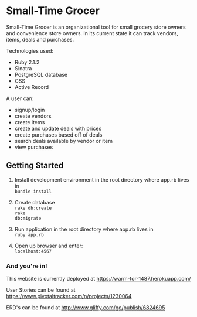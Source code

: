 <h1>Small-Time Grocer</h1>

<p>Small-Time Grocer is an organizational tool for small grocery store owners and convenience store owners. In its current state it can track vendors, items, deals and purchases.</p>

Technologies used:
- Ruby 2.1.2
- Sinatra
- PostgreSQL database
- CSS
- Active Record

A user can:
- signup/login
- create vendors
- create items
- create and update deals with prices
- create purchases based off of deals
- search deals available by vendor or item
- view purchases

<h2>Getting Started</h2>

1. Install development environment in the root directory where app.rb lives in<br>
 <code>bundle install</code>

2. Create database <br>
 <code>rake db:create</code><br>
 <code>rake db:migrate</code>

3. Run application in the root directory where app.rb lives in <br>
 <code>ruby app.rb</code>

4. Open up browser and enter:<br>
 <code>localhost:4567</code>

<h3> And you're in! </h3>

This website is currently deployed at <link>https://warm-tor-1487.herokuapp.com/</link>

User Stories can be found at <link>https://www.pivotaltracker.com/n/projects/1230064</link>

ERD's can be found at <link>http://www.gliffy.com/go/publish/6824695</link>

